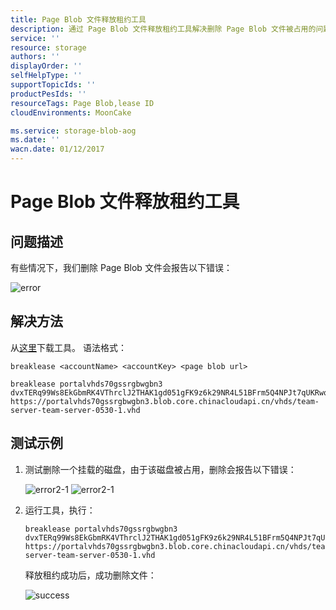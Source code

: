 ```yaml
---
title: Page Blob 文件释放租约工具
description: 通过 Page Blob 文件释放租约工具解决删除 Page Blob 文件被占用的问题
service: ''
resource: storage
authors: ''
displayOrder: ''
selfHelpType: ''
supportTopicIds: ''
productPesIds: ''
resourceTags: Page Blob,lease ID
cloudEnvironments: MoonCake

ms.service: storage-blob-aog
ms.date: ''
wacn.date: 01/12/2017
---
```


# Page Blob 文件释放租约工具

## **问题描述**

有些情况下，我们删除 Page Blob 文件会报告以下错误：

![error](./media/aog-storage-blob-breaklease/error.jpg)

## **解决方法**

从[这里](https://github.com/hello-azure/pageblob-breaklease/)下载工具。
语法格式：

```
breaklease <accountName> <accountKey> <page blob url>

breaklease portalvhds70gssrgbwgbn3 dvxTERq99Ws8EkGbmRK4VThrclJ2THAK1gd051gFK9z6k29NR4L51BFrm5Q4NPJt7qUKRwq33nMSlRjpAX1BnA== https://portalvhds70gssrgbwgbn3.blob.core.chinacloudapi.cn/vhds/team-server-team-server-0530-1.vhd
```

## **测试示例**

1. 测试删除一个挂载的磁盘，由于该磁盘被占用，删除会报告以下错误：

    ![error2-1](./media/aog-storage-blob-breaklease/error2-1.jpg)
    ![error2-1](./media/aog-storage-blob-breaklease/error2-2.jpg)

2. 运行工具，执行：

    ```
    breaklease portalvhds70gssrgbwgbn3 dvxTERq99Ws8EkGbmRK4VThrclJ2THAK1gd051gFK9z6k29NR4L51BFrm5Q4NPJt7qUKRwq33nMSlRjpAX1BnA== https://portalvhds70gssrgbwgbn3.blob.core.chinacloudapi.cn/vhds/team-server-team-server-0530-1.vhd
    ```

    释放租约成功后，成功删除文件：

    ![success](./media/aog-storage-blob-breaklease/success.jpg)